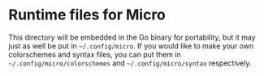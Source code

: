 # Runtime files for Micro

This directory will be embedded in the Go binary for portability, but it may just as well be put in `~/.config/micro`. If you would like to make your own colorschemes
and syntax files, you can put them in `~/.config/micro/colorschemes` and `~/.config/micro/syntax` respectively.

